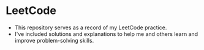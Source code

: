 # LeetCode

* This repository serves as a record of my LeetCode practice.
* I've included solutions and explanations to help me and others learn and improve problem-solving skills.
